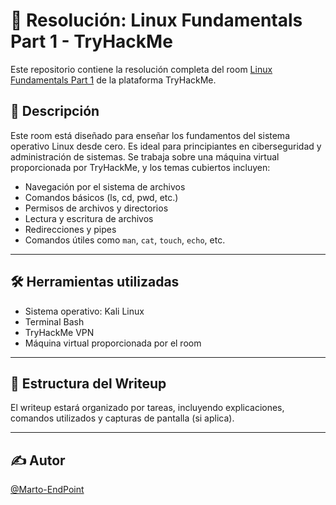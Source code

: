 # 🧠 Resolución: Linux Fundamentals Part 1 - TryHackMe

Este repositorio contiene la resolución completa del room [Linux Fundamentals Part 1](https://tryhackme.com/room/linuxfundamentalspart1) de la plataforma TryHackMe.

## 📘 Descripción

Este room está diseñado para enseñar los fundamentos del sistema operativo Linux desde cero. Es ideal para principiantes en ciberseguridad y administración de sistemas. Se trabaja sobre una máquina virtual proporcionada por TryHackMe, y los temas cubiertos incluyen:

- Navegación por el sistema de archivos
- Comandos básicos (ls, cd, pwd, etc.)
- Permisos de archivos y directorios
- Lectura y escritura de archivos
- Redirecciones y pipes
- Comandos útiles como `man`, `cat`, `touch`, `echo`, etc.

---

## 🛠️ Herramientas utilizadas

- Sistema operativo: Kali Linux
- Terminal Bash
- TryHackMe VPN
- Máquina virtual proporcionada por el room
  
---

## 📂 Estructura del Writeup

El writeup estará organizado por tareas, incluyendo explicaciones, comandos utilizados y capturas de pantalla (si aplica).

---

## ✍️ Autor

[@Marto-EndPoint](https://github.com/Marto-EndPoint)
